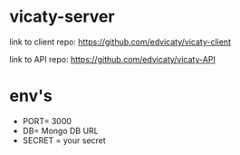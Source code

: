 # vicaty-server

link to client repo: https://github.com/edvicaty/vicaty-client

link to API repo: https://github.com/edvicaty/vicaty-API

# env's

- PORT= 3000
- DB= Mongo DB URL
- SECRET = your secret

